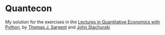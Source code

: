 # Quantecon

My solution for the exercises in the [Lectures in Quantitative Economics with Python](https://python.quantecon.org/index_toc.html), by [Thomas J. Sargent](http://www.tomsargent.com/) and [John Stachurski](https://johnstachurski.net/)
